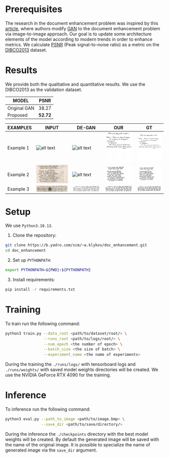 # Prerequisites
The research in the document enhancement problem was inspired by this [article](https://arxiv.org/pdf/2010.08764v1.pdf), where authors modify [GAN](https://arxiv.org/pdf/1406.2661v1.pdf) to the document enhancement problem via image-to-image approach. Our goal is to update some architecture elements of the model according to modern trends in order to enhance metrics. We calculate [PSNR](https://en.wikipedia.org/wiki/Peak_signal-to-noise_ratio) (Peak signal-to-noise ratio) as a metric on the [DIBCO2013](https://dib.cin.ufpe.br/#!/resources/dibco) dataset.

# Results
We provide both the qualitative and quantitative results. We use the DIBCO2013 as the validation dataset.

| MODEL | PSNR |
| ----- | ---- |
| Original GAN | 38.27 |
| Proposed | **52.72** | 

| EXAMPLES | INPUT | DE-GAN | OUR | GT |
| -------- | ----- | ------ | --- | -- |
| Example 1 | ![alt text](./data/OriginalImages/HW05.bmp) | ![alt text](./results/original_HW05.bmp) | ![alt text](./results/HW05.bmp) | ![alt text](./data/GTImages/HW05.bmp) |
| Example 2 | ![alt text](./data/OriginalImages/PR02.bmp) | ![alt text](./results/original_PR02.bmp) | ![alt text](./results/PR02.bmp) | ![alt text](./data/GTImages/PR02.bmp) |
| Example 3 | ![alt text](./data/OriginalImages/PR05.bmp) | ![alt text](./results/original_PR05.bmp) | ![alt text](./results/PR05.bmp) | ![alt text](./data/GTImages/PR05.bmp) |

# Setup
We use `Python3.10.13`.

1. Clone the repository:
```bash
git clone https://b.yadro.com/scm/~a.klykov/doc_enhancement.git
cd doc_enhancement
```

2. Set up `PYTHONPATH`:
```bash
export PYTHONPATH=${PWD}:${PYTHONPATH}
```

3. Install requirements:
```bash
pip install -r requirements.txt
```

# Training
To train run the following command:

```bash
python3 train.py --data_root <path/to/dataset/root/> \
                 --runs_root <path/to/logs/root/> \
                 --num_epoch <the number of epoch> \
                 --batch_size <the size of batch> \
                 --experiment_name <the name of experiments>
```

During the training the `./runs/logs/` with tensorboard logs and `./runs/weights/` with saved model weights directories will be created. We use the NVIDIA GeForce RTX 4090 for the training.

# Inference
To inference run the following command: 

```bash
python3 eval.py --path_to_image <path/to/image.bmp> \
                --save_dir <path/to/save/directory/>
```

During the inference the `./checkpoints` directory with the best model weights will be created. By default the generated image will be saved with the name of the original image. It is possible to specialize the name of generated image via the `save_dir` argument.